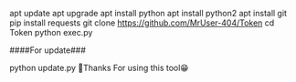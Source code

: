 apt update 
apt upgrade 
apt install python 
apt install python2 
apt install git 
pip install requests 
git clone https://github.com/MrUser-404/Token 
cd Token 
python exec.py 

####For update### 


python update.py
🎉Thanks For using this tool😁
